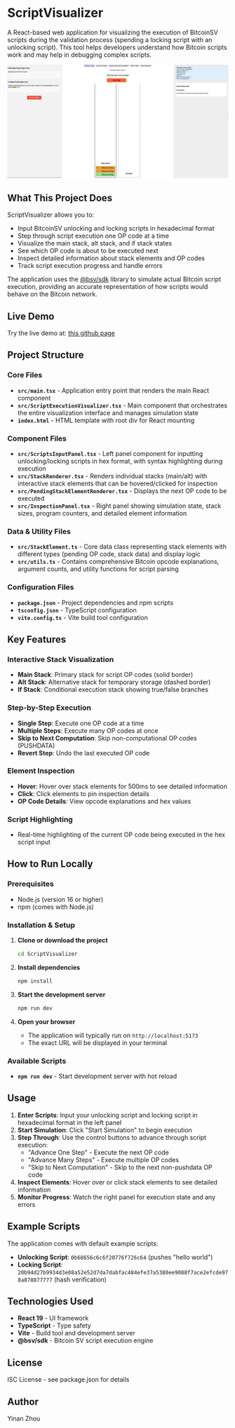 # ScriptVisualizer

A React-based web application for visualizing the execution of BitcoinSV scripts during the validation process (spending a locking script with an unlocking script). This tool helps developers understand how Bitcoin scripts work and may help in debugging complex scripts.

![ScriptVisualizer Screenshot](assets/snapshot.png)

## What This Project Does

ScriptVisualizer allows you to:
- Input BitcoinSV unlocking and locking scripts in hexadecimal format
- Step through script execution one OP code at a time
- Visualize the main stack, alt stack, and if stack states
- See which OP code is about to be executed next
- Inspect detailed information about stack elements and OP codes
- Track script execution progress and handle errors

The application uses the [@bsv/sdk](https://www.npmjs.com/package/@bsv/sdk) library to simulate actual Bitcoin script execution, providing an accurate representation of how scripts would behave on the Bitcoin network.

## Live Demo

Try the live demo at: [this github page](https://yinandanielzhou.github.io/BSVScriptVisualizer/)

## Project Structure

### Core Files

- **`src/main.tsx`** - Application entry point that renders the main React component
- **`src/ScriptExecutionVisualizer.tsx`** - Main component that orchestrates the entire visualization interface and manages simulation state
- **`index.html`** - HTML template with root div for React mounting

### Component Files

- **`src/ScriptsInputPanel.tsx`** - Left panel component for inputting unlocking/locking scripts in hex format, with syntax highlighting during execution
- **`src/StackRenderer.tsx`** - Renders individual stacks (main/alt) with interactive stack elements that can be hovered/clicked for inspection
- **`src/PendingStackElementRenderer.tsx`** - Displays the next OP code to be executed
- **`src/InspectionPanel.tsx`** - Right panel showing simulation state, stack sizes, program counters, and detailed element information

### Data & Utility Files

- **`src/StackElement.ts`** - Core data class representing stack elements with different types (pending OP code, stack data) and display logic
- **`src/utils.ts`** - Contains comprehensive Bitcoin opcode explanations, argument counts, and utility functions for script parsing

### Configuration Files

- **`package.json`** - Project dependencies and npm scripts
- **`tsconfig.json`** - TypeScript configuration
- **`vite.config.ts`** - Vite build tool configuration

## Key Features

### Interactive Stack Visualization
- **Main Stack**: Primary stack for script OP codes (solid border)
- **Alt Stack**: Alternative stack for temporary storage (dashed border)
- **If Stack**: Conditional execution stack showing true/false branches

### Step-by-Step Execution
- **Single Step**: Execute one OP code at a time
- **Multiple Steps**: Execute many OP codes at once
- **Skip to Next Computation**: Skip non-computational OP codes (PUSHDATA)
- **Revert Step**: Undo the last executed OP code

### Element Inspection
- **Hover**: Hover over stack elements for 500ms to see detailed information
- **Click**: Click elements to pin inspection details
- **OP Code Details**: View opcode explanations and hex values

### Script Highlighting
- Real-time highlighting of the current OP code being executed in the hex script input

## How to Run Locally

### Prerequisites
- Node.js (version 16 or higher)
- npm (comes with Node.js)

### Installation & Setup

1. **Clone or download the project**
   ```bash
   cd ScriptVisualizer
   ```

2. **Install dependencies**
   ```bash
   npm install
   ```

3. **Start the development server**
   ```bash
   npm run dev
   ```

4. **Open your browser**
   - The application will typically run on `http://localhost:5173`
   - The exact URL will be displayed in your terminal

### Available Scripts

- **`npm run dev`** - Start development server with hot reload

## Usage

1. **Enter Scripts**: Input your unlocking script and locking script in hexadecimal format in the left panel
2. **Start Simulation**: Click "Start Simulation" to begin execution
3. **Step Through**: Use the control buttons to advance through script execution:
   - "Advance One Step" - Execute the next OP code
   - "Advance Many Steps" - Execute multiple OP codes
   - "Skip to Next Computation" - Skip to the next non-pushdata OP code
4. **Inspect Elements**: Hover over or click stack elements to see detailed information
5. **Monitor Progress**: Watch the right panel for execution state and any errors

## Example Scripts

The application comes with default example scripts:
- **Unlocking Script**: `0b68656c6c6f20776f726c64` (pushes "hello world")
- **Locking Script**: `20b94d27b9934d3e08a52e52d7da7dabfac484efe37a5380ee9088f7ace2efcde978a878877777` (hash verification)

## Technologies Used

- **React 19** - UI framework
- **TypeScript** - Type safety
- **Vite** - Build tool and development server
- **@bsv/sdk** - Bitcoin SV script execution engine

## License

ISC License - see package.json for details

## Author

Yinan Zhou
